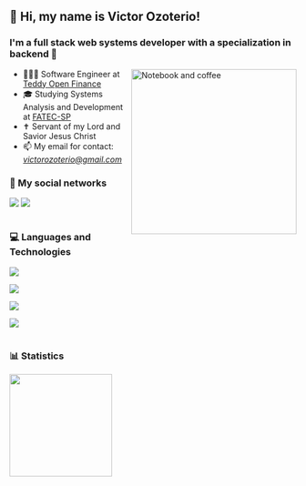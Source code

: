 ## 🖖 Hi, my name is <strong>Victor Ozoterio!</strong>

<h3>I'm a full stack web systems developer with a specialization in backend 🎯</h3>

<img src="https://raw.githubusercontent.com/MicaelliMedeiros/micaellimedeiros/master/image/computer-illustration.png" min-width="290px" max-width="290px" width="290px" align="right" alt="Notebook and coffee">

- 🧑🏻‍💻 Software Engineer at <a href="https://teddydigital.io/" target="blank_">Teddy Open Finance</a>
- 🎓 Studying Systems Analysis and Development at <a href="https://www.fatecsp.br/" target="blank_">FATEC-SP</a>
- ✝️ Servant of my Lord and Savior Jesus Christ
- 📫 My email for contact: *victorozoterio@gmail.com*

<h3 align="left">📱 My social networks</h3>

<a href="https://www.linkedin.com/in/victorozoterio"> <img src="https://img.shields.io/badge/LinkedIn-0077B5?style=for-the-badge&logo=linkedin&logoColor=white" /></a>
<a href="https://wa.me/5519998426698"><img src="https://img.shields.io/badge/Whatsapp-3DDC84?style=for-the-badge&logo=whatsapp&logoColor=white" /></a>

#
<h3 align="left">💻 Languages ​​and Technologies</h3>

<p align="left">
  <a href="">
    <img src="https://skillicons.dev/icons?i=js,ts,jest,vitest" />
  </a>
</p>
<p align="left">
  <a href="">
    <img src="https://skillicons.dev/icons?i=nodejs,nestjs,express,postgres,mongodb,rabbitmq" />
  </a>
</p>
<p align="left">
  <a href="">
    <img src="https://skillicons.dev/icons?i=html,css,react,vite,webpack,tailwind" />
  </a> 
</p>
<p align="left">
  <a href="">
    <img src="https://skillicons.dev/icons?i=git,githubactions,docker,aws" />
  </a>
</p>

#
<h3 align="left">📊 Statistics</h3>
<a href="https://github.com/victorozoterio">
<img height="180em" src="https://github-readme-stats.vercel.app/api/top-langs/?username=victorozoterio&layout=compact&langs_count=7&theme=dark"/>